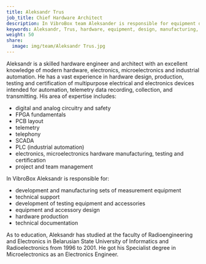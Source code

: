 ```yaml
---
title: Aleksandr Trus
job_title: Chief Hardware Architect
description: In VibroBox team Aleksander is responsible for equipment design and unit manufacturing,  engineering, technology testing and certification.
keywords: Aleksandr, Trus, hardware, equipment, design, manufacturing, electronics, Chief, Hardware, Architect, Industry, Expert, engineering, electronics, project, management, industry, technology, certification, testing.
weight: 50
share:
  image: img/team/Aleksandr Trus.jpg
---
```

Aleksandr is a skilled hardware engineer and architect with an excellent knowledge of modern hardware, electronics, microelectronics and industrial automation. He has a vast experience in hardware design, production, testing and certification of multipurpose electrical and electronics devices intended for automation, telemetry data recording, collection, and transmitting. His area of expertise includes:

* digital and analog circuitry and safety
* FPGA fundamentals
* PCB layout
* telemetry
* telephony
* SCADA 
* PLC (industrial automation)
* electronics, microelectronics hardware manufacturing, testing and certification
* project and team management

In VibroBox Aleksandr is responsible for:

* development and manufacturing sets of measurement equipment
* technical support
* development of testing equipment and accessories
* equipment and accessory design
* hardware production
* technical documentation

As to education, Aleksandr has studied at the faculty of Radioengineering and Electronics in Belarusian State University of Informatics and Radioelectronics from 1996 to 2001. He got his Specialist degree in Microelectronics as an Electronics Engineer.
